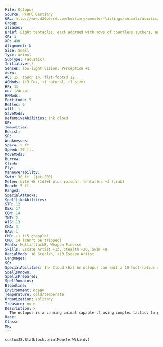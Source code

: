 ```yaml
---
File: Octopus
Source: PFRPG Bestiary
URL: http://www.d20pfsrd.com/bestiary/monster-listings/animals/aquatic/octopus
Group: 
aliases: 
Brief: Eight tentacles, each adorned with rows of countless suckers, unfurl from the barrel-shaped body of this large-eyed creature.
CR: 1
XP: 400
Alignment: N
Size: Small
Type: animal
SubType: (aquatic)
Initiative: 3
Senses: low-light vision; Perception +1
Aura: 
AC: 15, touch 14, flat-footed 12
ACMods: (+3 Dex, +1 natural, +1 size)
HP: 13
HD: (2d8+4)
HPMods: 
Fortitude: 5
Reflex: 6
Will: 1
SaveMods: 
DefensiveAbilities: ink cloud
DR: 
Immunities: 
Resist: 
SR: 
Weaknesses: 
Space: 5 ft.
Speed: 20 ft.
MoveMods: 
Burrow: 
Climb: 
Fly: 
Maneuverability: 
Swim: 30 ft. (jet 200)
Melee: bite +5 (1d3+1 plus poison), tentacles +3 (grab)
Reach: 5 ft.
Ranged: 
SpecialAttacks: 
SpellLikeAbilities: 
STR: 12
DEX: 17
CON: 14
INT: 2
WIS: 13
CHA: 3
BAB: 1
CMB: +1 (+5 grapple)
CMD: 14 (can't be tripped)
Feats: MultiattackB, Weapon Finesse
Skills: Escape Artist +13, Stealth +20, Swim +9
RacialMods: +8 Stealth, +10 Escape Artist
Languages: 
SQ: 
SpecialAbilities: Ink Cloud (Ex) An octopus can emit a 10-foot-radius sphere of ink once per minute as a free action. The ink provides total concealment in water, and persists for 1 minute. Jet (Ex) An octopus can jet backward once per round as a full-round action, at a speed of 200 feet. It must move in a straight line while jetting, and does not provoke attacks of opportunity when it does so. Poison (Ex) Bite-injury; save Fort DC 13; frequency 1/round for 6 rounds; effect 1 Str; cure 1 save.
SpellsKnown: 
SpellsPrepared: 
SpellDomains: 
Bloodline: 
Environment: ocean
Temperature: cold/temperate
Organization: solitary
Treasure: none
Description: >
  The octopus is a cunning animal capable of using complex tactics to get food. Octopus Companions Starting Statistics: Size Small; AC +1 natural; Speed 20 ft., swim 30 ft., jet 200 ft.; Attack bite (1d3), tentacles (grab); Ability Scores Str 12, Dex 17, Con 14, Int 2, Wis 12, Cha 3; Special Qualities low-light vision, ink cloud. 4th-Level Advancement: Attack bite (1d3 plus poison); Ability Scores Str +2, Con +2.
Race: 
Class: 
MR: 
---
```

```dataviewjs
customJS.Statblock.printMonsterWiki(dv)
```
